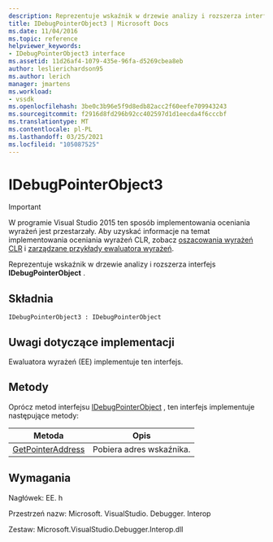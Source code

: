 ```yaml
---
description: Reprezentuje wskaźnik w drzewie analizy i rozszerza interfejs IDebugPointerObject.
title: IDebugPointerObject3 | Microsoft Docs
ms.date: 11/04/2016
ms.topic: reference
helpviewer_keywords:
- IDebugPointerObject3 interface
ms.assetid: 11d26af4-1079-435e-96fa-d5269cbea8eb
author: leslierichardson95
ms.author: lerich
manager: jmartens
ms.workload:
- vssdk
ms.openlocfilehash: 3be0c3b96e5f9d8edb82acc2f60eefe709943243
ms.sourcegitcommit: f2916d8fd296b92cc402597d1d1eecda4f6cccbf
ms.translationtype: MT
ms.contentlocale: pl-PL
ms.lasthandoff: 03/25/2021
ms.locfileid: "105087525"
---
```

# <a name="idebugpointerobject3"></a>IDebugPointerObject3
> [!IMPORTANT]
> W programie Visual Studio 2015 ten sposób implementowania oceniania wyrażeń jest przestarzały. Aby uzyskać informacje na temat implementowania oceniania wyrażeń CLR, zobacz [oszacowania wyrażeń CLR](https://github.com/Microsoft/ConcordExtensibilitySamples/wiki/CLR-Expression-Evaluators) i [zarządzane przykłady ewaluatora wyrażeń](https://github.com/Microsoft/ConcordExtensibilitySamples/wiki/Managed-Expression-Evaluator-Sample).

 Reprezentuje wskaźnik w drzewie analizy i rozszerza interfejs **IDebugPointerObject** .

## <a name="syntax"></a>Składnia

```
IDebugPointerObject3 : IDebugPointerObject
```

## <a name="notes-for-implementers"></a>Uwagi dotyczące implementacji
 Ewaluatora wyrażeń (EE) implementuje ten interfejs.

## <a name="methods"></a>Metody
 Oprócz metod interfejsu [IDebugPointerObject](../../../extensibility/debugger/reference/idebugpointerobject.md) , ten interfejs implementuje następujące metody:

|Metoda|Opis|
|------------|-----------------|
|[GetPointerAddress](../../../extensibility/debugger/reference/idebugpointerobject3-getpointeraddress.md)|Pobiera adres wskaźnika.|

## <a name="requirements"></a>Wymagania
 Nagłówek: EE. h

 Przestrzeń nazw: Microsoft. VisualStudio. Debugger. Interop

 Zestaw: Microsoft.VisualStudio.Debugger.Interop.dll
